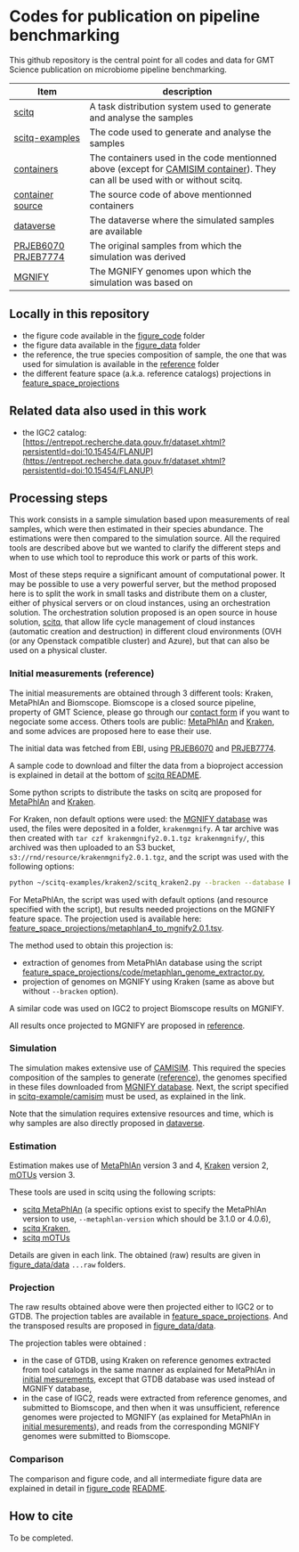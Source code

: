 # Codes for publication on pipeline benchmarking

This github repository is the central point for all codes and data for GMT Science publication on microbiome pipeline benchmarking.

Item|description
--|--
[scitq](https://github.com/gmtsciencedev/scitq)|A task distribution system used to generate and analyse the samples
[scitq-examples](https://github.com/gmtsciencedev/scitq-examples)|The code used to generate and analyse the samples
[containers](https://hub.docker.com/u/gmtscience)|The containers used in the code mentionned above (except for [CAMISIM container](https://hub.docker.com/r/cami/camisim)). They can all be used with or without scitq.
[container source](https://github.com/gmtsciencedev/bioit-dockers)|The source code of above mentionned containers
[dataverse](#)|The dataverse where the simulated samples are available
[PRJEB6070](https://www.ebi.ac.uk/ena/browser/view/PRJEB6070) [PRJEB7774](https://www.ebi.ac.uk/ena/browser/view/PRJEB7774)|The original samples from which the simulation was derived|
[MGNIFY](http://ftp.ebi.ac.uk/pub/databases/metagenomics/mgnify_genomes/human-gut/v2.0.1/)|The MGNIFY genomes upon which the simulation was based on|

## Locally in this repository

- the figure code available in the [figure_code](./figure_code) folder
- the figure data available in the [figure_data](./figure_data) folder
- the reference, the true species composition of sample, the one that was used for simulation is available in the [reference](./reference/) folder
- the different feature space (a.k.a. reference catalogs) projections in [feature_space_projections](./feature_space_projections/)

## Related data also used in this work

-  the IGC2 catalog: [https://entrepot.recherche.data.gouv.fr/dataset.xhtml?persistentId=doi:10.15454/FLANUP](https://entrepot.recherche.data.gouv.fr/dataset.xhtml?persistentId=doi:10.15454/FLANUP)


## Processing steps

This work consists in a sample simulation based upon measurements of real samples, which were then estimated in their species abundance. The estimations were then compared to the simulation source. All the required tools are described above but we wanted to clarify the different steps and when to use which tool to reproduce this work or parts of this work.

Most of these steps require a significant amount of computational power. It may be possible to use a very powerful server, but the method proposed here is to split the work in small tasks and distribute them on a cluster, either of physical servers or on cloud instances, using an orchestration solution. The orchestration solution proposed is an open source in house solution, [scitq](https://github.com/gmtsciencedev/scitq), that allow life cycle management of cloud instances (automatic creation and destruction) in different cloud environments (OVH (or any Openstack compatible cluster) and Azure), but that can also be used on a physical cluster.

### Initial measurements (reference)

The initial measurements are obtained through 3 different tools: Kraken, MetaPhlAn and Biomscope. Biomscope is a closed source pipeline, property of GMT Science, please go through our [contact form](https://gmt.bio/#contact) if you want to negociate some access. Others tools are public: [MetaPhlAn](https://github.com/biobakery/MetaPhlAn) and [Kraken](https://github.com/DerrickWood/kraken2), and some advices are proposed here to ease their use.

The initial data was fetched from EBI, using [PRJEB6070](https://www.ebi.ac.uk/ena/browser/view/PRJEB6070) and [PRJEB7774](https://www.ebi.ac.uk/ena/browser/view/PRJEB7774).

A sample code to download and filter the data from a bioproject accession is explained in detail at the bottom of [scitq README](https://github.com/gmtsciencedev/scitq/blob/main/README.md).

Some python scripts to distribute the tasks on scitq are proposed for [MetaPhlAn](https://github.com/gmtsciencedev/scitq-examples/tree/main/metaphlan4) and [Kraken](https://github.com/gmtsciencedev/scitq-examples/tree/main/kraken2). 

For Kraken, non default options were used: the [MGNIFY database](http://ftp.ebi.ac.uk/pub/databases/metagenomics/mgnify_genomes/human-gut/v2.0.1/kraken2_db_uhgg_v2.0.1/) was used, the files were deposited in a folder, `krakenmgnify`. A tar archive was then created with `tar czf krakenmgnify2.0.1.tgz krakenmgnify/`, this archived was then uploaded to an S3 bucket, `s3://rnd/resource/krakenmgnify2.0.1.tgz`, and the script was used with the following options: 

```bash
python ~/scitq-examples/kraken2/scitq_kraken2.py --bracken --database krakenmgnify --fastq --download --batch refKrak s3://rnd/data/raw/refKrak s3://rnd/resource/krakenmgnify2.0.1.tgz s3://rnd/refKrak/rawresult
```

For MetaPhlAn, the script was used with default options (and resource specified with the script), but results needed projections on the MGNIFY feature space. The projection used is available here: [feature_space_projections/metaphlan4_to_mgnify2.0.1.tsv](./feature_space_projections/metaphlan4_to_mgnify2.0.1.tsv).

The method used to obtain this projection is:

- extraction of genomes from MetaPhlAn database using the script [feature_space_projections/code/metaphlan_genome_extractor.py](./feature_space_projections/code/metaphlan_genome_extractor.py), 
- projection of genomes on MGNIFY using Kraken (same as above but without `--bracken` option).

A similar code was used on IGC2 to project Biomscope results on MGNIFY.

All results once projected to MGNIFY are proposed in [reference](./reference/).

### Simulation

The simulation makes extensive use of [CAMISIM](https://github.com/CAMI-challenge/CAMISIM). This required the species composition of the samples to generate ([reference](./reference/)), the genomes specified in these files downloaded from [MGNIFY database](http://ftp.ebi.ac.uk/pub/databases/metagenomics/mgnify_genomes/human-gut/v2.0.1/). Next, the script specified in [scitq-example/camisim](https://github.com/gmtsciencedev/scitq-examples/tree/main/camisim) must be used, as explained in the link. 

Note that the simulation requires extensive resources and time, which is why samples are also directly proposed in [dataverse](#).

### Estimation

Estimation makes use of [MetaPhlAn](https://github.com/biobakery/MetaPhlAn) version 3 and 4, [Kraken](https://github.com/DerrickWood/kraken2) version 2, [mOTUs](https://github.com/motu-tool/mOTUs) version 3. 

These tools are used in scitq using the following scripts:

- [scitq MetaPhlAn](https://github.com/gmtsciencedev/scitq-examples/tree/main/metaphlan4) (a specific options exist to specify the MetaPhlAn version to use, `--metaphlan-version` which should be 3.1.0 or 4.0.6),
- [scitq Kraken](https://github.com/gmtsciencedev/scitq-examples/tree/main/kraken2),
- [scitq mOTUs](https://github.com/gmtsciencedev/scitq-examples/tree/main/motus3)

Details are given in each link. The obtained (raw) results are given in [figure_data/data](./figure_data/data/) `...raw` folders.

### Projection

The raw results obtained above were then projected either to IGC2 or to GTDB. The projection tables are available in [feature_space_projections](./feature_space_projections/). And the transposed results are proposed in [figure_data/data](./figure_data/data/).

The projection tables were obtained :

- in the case of GTDB, using Kraken on reference genomes extracted from tool catalogs in the same manner as explained for MetaPhlAn in [initial mesurements](#initial-measurements-reference), except that GTDB database was used instead of MGNIFY database, 
- in the case of IGC2, reads were extracted from reference genomes, and submitted to Biomscope, and then when it was unsufficient, reference genomes were projected to MGNIFY (as explained for MetaPhlAn in [initial mesurements](#initial-measurements-reference)), and reads from the corresponding MGNIFY genomes were submitted to Biomscope.

### Comparison

The comparison and figure code, and all intermediate figure data are explained in detail in [figure_code](./figure_code/) [README](./figure_code/README.md).

## How to cite

To be completed.